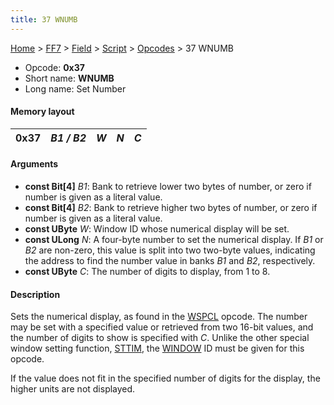 ```yaml
---
title: 37 WNUMB
---
```


[Home](/ff7-flat-wiki/Main%20Page.md) > [FF7](/ff7-flat-wiki/FF7.md) > [Field](/ff7-flat-wiki/FF7/Field.md) > [Script](/ff7-flat-wiki/FF7/Field/Script.md) > [Opcodes](/ff7-flat-wiki/FF7/Field/Script/Opcodes.md) > 37 WNUMB

-   Opcode: **0x37**
-   Short name: **WNUMB**
-   Long name: Set Number

#### Memory layout

| 0x37 | *B1 / B2* | *W* | *N* | *C* |
|------|-----------|-----|-----|-----|

#### Arguments

-   **const Bit\[4\]** *B1*: Bank to retrieve lower two bytes of number,
    or zero if number is given as a literal value.
-   **const Bit\[4\]** *B2*: Bank to retrieve higher two bytes of
    number, or zero if number is given as a literal value.
-   **const UByte** *W*: Window ID whose numerical display will be set.
-   **const ULong** *N*: A four-byte number to set the numerical
    display. If *B1* or *B2* are non-zero, this value is split into two
    two-byte values, indicating the address to find the number value in
    banks *B1* and *B2*, respectively.
-   **const UByte** *C*: The number of digits to display, from 1 to 8.

#### Description

Sets the numerical display, as found in the [WSPCL][] opcode. The number
may be set with a specified value or retrieved from two 16-bit values,
and the number of digits to show is specified with *C*. Unlike the other
special window setting function, [STTIM][], the [WINDOW][] ID must be
given for this opcode.

If the value does not fit in the specified number of digits for the
display, the higher units are not displayed.

  [WSPCL]: /ff7-flat-wiki/FF7/Field/Script/Opcodes/36%20WSPCL.md "wikilink"
  [STTIM]: /ff7-flat-wiki/FF7/Field/Script/Opcodes/38%20STTIM.md "wikilink"
  [WINDOW]: /ff7-flat-wiki/FF7/Field/Script/Opcodes/50%20WINDOW.md "wikilink"
